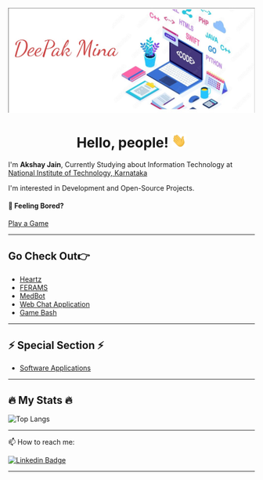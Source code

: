 ![Header](https://github.com/Deepak5910/Deepak5910/blob/main/image.jpg)

<h1 align="center"> Hello, people! <img src="https://github.com/Akshay-jain22/Akshay-jain22/blob/main/wave.gif" width="30px"> </h1>

I'm <b>Akshay Jain</b>, Currently Studying about Information Technology at [National Institute of Technology, Karnataka](https://www.nitk.ac.in/)

I'm interested in Development and Open-Source Projects.


#### 🤔 Feeling Bored?
[Play a Game](https://akshay-jain22.github.io/Pokemon-Card-Game/)

---

## Go Check Out👉

- [Heartz](https://github.com/Akshay-jain22/Heartz)
- [FERAMS](https://github.com/Akshay-jain22/FERAMS)
- [MedBot](https://github.com/Akshay-jain22/MedBot)
- [Web Chat Application](https://github.com/Akshay-jain22/WebChat-Application)
- [Game Bash](https://github.com/Akshay-jain22/Game_Bash)

---

## ⚡ Special Section ⚡
- [Software Applications](https://github.com/Akshay-jain22/Software-Applications)

---

## 🔥 My Stats 🔥

![Top Langs](https://github-readme-stats-sigma-five.vercel.app/api/top-langs/?username=Akshay-jain22&layout=compact&theme=vision-friendly-dark&count_private=true)

---

📫 How to reach me: 

[![Linkedin Badge](https://img.shields.io/badge/-akshay--jain22-blue?style=flat&logo=Linkedin&logoColor=white)](https://www.linkedin.com/in/akshay-jain22)

---

<!--
**Akshay-jain22/Akshay-jain22** is a ✨ _special_ ✨ repository because its `README.md` (this file) appears on your GitHub profile.

Here are some ideas to get you started:

- 🔭 I’m currently working on ...
- 🌱 I’m currently learning ...
- 👯 I’m looking to collaborate on ...
- 🤔 I’m looking for help with ...
- 💬 Ask me about ...
- 📫 How to reach me: ...
- 😄 Pronouns: ...
- ⚡ Fun fact: ...
-->
